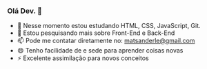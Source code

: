 ### Olá Dev. 👋

- 🌱 Nesse momento estou estudando HTML, CSS, JavaScript, Git.
- 🤔 Estou pesquisando mais sobre Front-End e Back-End
- 📫 Pode me contatar diretamente no: matsanderle@gmail.com
- 😄 Tenho facilidade de e sede para aprender coisas novas
- ⚡ Excelente assimilação para novos conceitos
